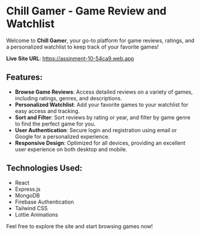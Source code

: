 
# Chill Gamer - Game Review and Watchlist

Welcome to **Chill Gamer**, your go-to platform for game reviews, ratings, and a personalized watchlist to keep track of your favorite games!

**Live Site URL**: https://assinment-10-54ca9.web.app

## Features:
- **Browse Game Reviews**: Access detailed reviews on a variety of games, including ratings, genres, and descriptions.
- **Personalized Watchlist**: Add your favorite games to your watchlist for easy access and tracking.
- **Sort and Filter**: Sort reviews by rating or year, and filter by game genre to find the perfect game for you.
- **User Authentication**: Secure login and registration using email or Google for a personalized experience.
- **Responsive Design**: Optimized for all devices, providing an excellent user experience on both desktop and mobile.

## Technologies Used:
- React
- Express.js
- MongoDB
- Firebase Authentication
- Tailwind CSS
- Lottie Animations

Feel free to explore the site and start browsing games now!
